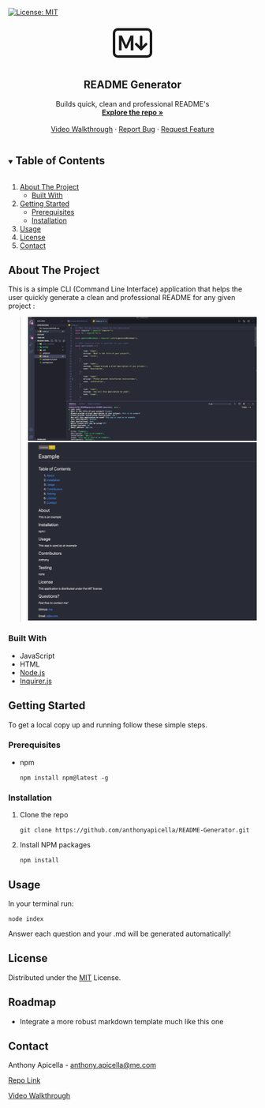 [![License: MIT](https://img.shields.io/badge/License-MIT-yellow.svg)](https://opensource.org/licenses/MIT)
<br />
<p align="center">
<svg xmlns="http://www.w3.org/2000/svg" width="80" height="80" fill="currentColor" class="bi bi-markdown" viewBox="0 0 16 16">
  <path d="M14 3a1 1 0 0 1 1 1v8a1 1 0 0 1-1 1H2a1 1 0 0 1-1-1V4a1 1 0 0 1 1-1h12zM2 2a2 2 0 0 0-2 2v8a2 2 0 0 0 2 2h12a2 2 0 0 0 2-2V4a2 2 0 0 0-2-2H2z"/>
  <path fill-rule="evenodd" d="M9.146 8.146a.5.5 0 0 1 .708 0L11.5 9.793l1.646-1.647a.5.5 0 0 1 .708.708l-2 2a.5.5 0 0 1-.708 0l-2-2a.5.5 0 0 1 0-.708z"/>
  <path fill-rule="evenodd" d="M11.5 5a.5.5 0 0 1 .5.5v4a.5.5 0 0 1-1 0v-4a.5.5 0 0 1 .5-.5z"/>
  <path d="M3.56 11V7.01h.056l1.428 3.239h.774l1.42-3.24h.056V11h1.073V5.001h-1.2l-1.71 3.894h-.039l-1.71-3.894H2.5V11h1.06z"/>
</svg>
  <h2 align="center">README Generator</h2>

  <p align="center">
    Builds quick, clean and professional README's 
    <br />
    <a href="https://github.com/anthonyapicella/README-Generator"><strong>Explore the repo »</strong></a>
    <br />
    <br />
    <a href="https://drive.google.com/file/d/1OM5JQvwXuEDaWV0VYzOmS12K3Dv4Djwf/view">Video Walkthrough</a>
    ·
    <a href="https://github.com/anthonyapicella/README-Generator/issues">Report Bug</a>
    ·
    <a href="https://github.com/anthonyapicella/README-Generator/issues">Request Feature</a>
  </p>
</p>



<!-- TABLE OF CONTENTS -->
<details open="open">
  <summary><h2 style="display: inline-block">Table of Contents</h2></summary>
  <ol>
    <li>
      <a href="#about-the-project">About The Project</a>
      <ul>
        <li><a href="#built-with">Built With</a></li>
      </ul>
    </li>
    <li>
      <a href="#getting-started">Getting Started</a>
      <ul>
        <li><a href="#prerequisites">Prerequisites</a></li>
        <li><a href="#installation">Installation</a></li>
      </ul>
    </li>
    <li><a href="#usage">Usage</a></li>
    <li><a href="#license">License</a></li>
    <li><a href="#contact">Contact</a></li>
  </ol>
</details>



<!-- ABOUT THE PROJECT -->
## About The Project
This is a simple CLI (Command Line Interface) application that helps the user quickly generate a clean and professional README for any given project :

>![image](assets/images/readmeGen.png)
>![image](assets/images/readmeExample.png)

### Built With

* JavaScript
* HTML
* [Node.js](https://nodejs.org/en/)
* [Inquirer.js](https://www.npmjs.com/package/inquirer)




<!-- GETTING STARTED -->
## Getting Started

To get a local copy up and running follow these simple steps.

### Prerequisites

* npm
  ```
  npm install npm@latest -g
  ```

### Installation

1. Clone the repo
   ```
   git clone https://github.com/anthonyapicella/README-Generator.git
   ```
2. Install NPM packages
   ```
   npm install
   ```

## Usage

In your terminal run:
```
node index
```
Answer each question and your .md will be generated automatically!

<!-- LICENSE -->
## License

Distributed under the [MIT](https://opensource.org/licenses/Apache-2.0) License. 

## Roadmap

* Integrate a more robust markdown template much like this one

<!-- CONTACT -->
## Contact

Anthony Apicella - anthony.apicella@me.com

[Repo Link](https://github.com/anthonyapicella/README-Generator)

[Video Walkthrough](https://drive.google.com/file/d/1OM5JQvwXuEDaWV0VYzOmS12K3Dv4Djwf/view)